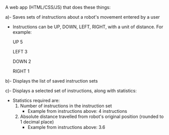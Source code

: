 A web app (HTML/CSS/JS) that does these things:

a)- Saves sets of instructions about a robot's movement entered by a user
  - Instructions can be UP, DOWN, LEFT, RIGHT, with a unit of distance. For example:

    UP 5

    LEFT 3

    DOWN 2

    RIGHT 1


b)- Displays the list of saved instruction sets

c)- Displays a selected set of instructions, along with statistics:
  - Statistics required are:
    1. Number of instructions in the instruction set
       - Example from instructions above: 4 instructions
    2. Absolute distance travelled from robot's original position (rounded to 1 decimal place)
       - Example from instructions above: 3.6
